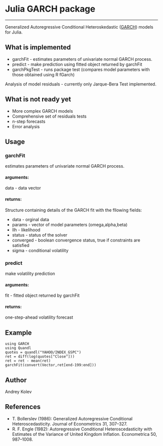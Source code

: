 # Julia GARCH package
***
Generalized Autoregressive Conditional Heteroskedastic ([GARCH](http://en.wikipedia.org/wiki/Autoregressive_conditional_heteroskedasticity)) models for Julia.

## What is implemented

* garchFit - estimates parameters of univariate normal GARCH process.
* predict - make prediction using fitted object returned by garchFit
* garchPkgTest - runs package test (compares model parameters with those obtained using R fGarch)

Analysis of model residuals - currently only Jarque-Bera Test implemented.

## What is not ready yet

* More complex GARCH models
* Comprehensive set of residuals tests
* n-step forecasts
* Error analysis

## Usage
### garchFit
estimates parameters of univariate normal GARCH process.
#### arguments:
data - data vector
#### returns:
Structure containing details of the GARCH fit with the fllowing fields:  
* data - orginal data  
* params - vector of model parameters (omega,alpha,beta)  
* llh - likelihood  
* status - status of the solver  
* converged - boolean convergence status, true if constraints are satisfied  
* sigma - conditional volatility  
### predict
make volatility prediction  
#### arguments:
fit - fitted object returned by garchFit  
#### returns:
one-step-ahead volatility forecast  

## Example

    using GARCH
    using Quandl
    quotes = quandl("YAHOO/INDEX_GSPC")
    ret = diff(log(quotes["Close"]))
    ret = ret - mean(ret)
    garchFit(convert(Vector,ret[end-199:end]))

## Author
Andrey Kolev

## References
* T. Bollerslev (1986): Generalized Autoregressive Conditional Heteroscedasticity. Journal of Econometrics 31, 307–327.
* R. F. Engle (1982): Autoregressive Conditional Heteroscedasticity with Estimates of the Variance of United Kingdom Inflation. Econometrica 50, 987–1008.